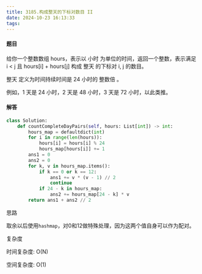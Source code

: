 ```yaml
---
title: 3185.构成整天的下标对数目 II
date: 2024-10-23 16:13:33
tags:
---
```


#### 题目

给你一个整数数组 hours，表示以 小时 为单位的时间，返回一个整数，表示满足 i < j 且 hours[i] + hours[j] 构成 整天 的下标对 i, j 的数目。

整天 定义为时间持续时间是 24 小时的 整数倍 。

例如，1 天是 24 小时，2 天是 48 小时，3 天是 72 小时，以此类推。

#### 解答

```python
class Solution:
    def countCompleteDayPairs(self, hours: List[int]) -> int:
        hours_map = defaultdict(int)
        for i in range(len(hours)):
            hours[i] = hours[i] % 24
            hours_map[hours[i]] += 1
        ans1 = 0
        ans2 = 0
        for k, v in hours_map.items():
            if k == 0 or k == 12:
                ans1 += v * (v - 1) // 2
                continue
            if 24 - k in hours_map:
                ans2 += hours_map[24 - k] * v
        return ans1 + ans2 // 2
```

思路

取余以后使用`hashmap`，对0和12做特殊处理，因为这两个值自身可以作为配对。

复杂度

时间复杂度: O(N)

空间复杂度: O(1)
